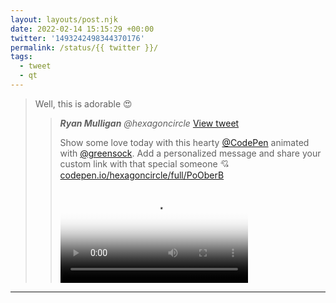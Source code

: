 ```yaml
---
layout: layouts/post.njk
date: 2022-02-14 15:15:29 +00:00
twitter: '1493242498344370176'
permalink: /status/{{ twitter }}/
tags: 
  - tweet
  - qt
---
```


> Well, this is adorable 😍 
> 
> > <cite>**Ryan Mulligan** @hexagoncircle</cite> [View tweet](https://twitter.com/hexagoncircle/status/1493233778583474184)
> > 
> > Show some love today with this hearty [@CodePen](https://twitter.com/CodePen) animated with [@greensock](https://twitter.com/greensock). Add a personalized message and share your custom link with that special someone 💘 [codepen.io/hexagoncircle/full/PoOberB](https://codepen.io/hexagoncircle/full/PoOberB)
> > 
> > <video controls preload="metadata" poster="/img/_qt/KsCGK_KqV0-S6TiV.jpg"><source src="/img/_qt/A10ia_5vk8MA5pTL.mp4">Your browser does not support the video tag.</video>

---
